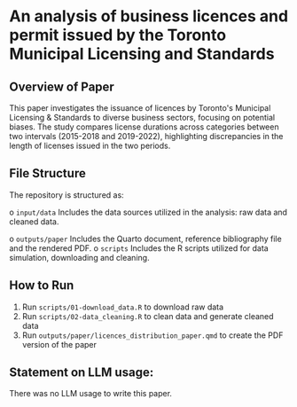 # An analysis of business licences and permit issued by the Toronto Municipal Licensing and Standards

## Overview of Paper

This paper investigates the issuance of licences by Toronto's Municipal Licensing & Standards to diverse business sectors, focusing on potential biases. The study compares license durations across categories between two intervals (2015-2018 and 2019-2022), highlighting discrepancies in the length of licenses issued in the two periods.

## File Structure

The repository is structured as:

o `input/data` Includes the data sources utilized in the analysis: raw data and cleaned data.

o `outputs/paper` Includes the Quarto document, reference bibliography file and the rendered
PDF.
o `scripts` Includes the R scripts utilized for data simulation, downloading and cleaning.

## How to Run

1. Run `scripts/01-download_data.R` to download raw data
2. Run `scripts/02-data_cleaning.R` to clean data and generate cleaned data
3. Run `outputs/paper/licences_distribution_paper.qmd` to create the PDF version of the paper

## Statement on LLM usage:
There was no LLM usage to write this paper.